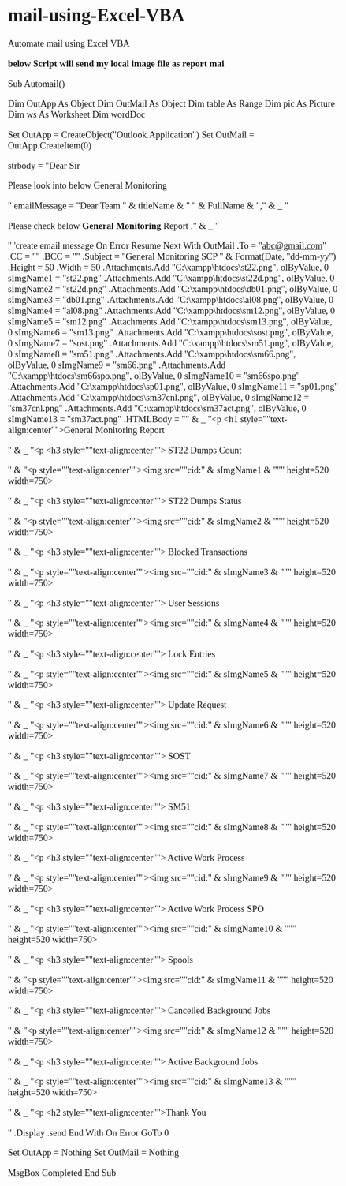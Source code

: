 # mail-using-Excel-VBA
Automate  mail using Excel VBA 

**below Script will send my local image file as report mai**

Sub Automail()

Dim OutApp As Object
Dim OutMail As Object
Dim table As Range
Dim pic As Picture
Dim ws As Worksheet
Dim wordDoc



Set OutApp = CreateObject("Outlook.Application")
Set OutMail = OutApp.CreateItem(0)

strbody = "<BODY style=font-size:14pt;font-family:Consolas>Dear Sir<p>Please look into below General Monitoring<p> </BODY> "
emailMessage = "<BODY style=font-size:11pt;font-family:Calibri>Dear Team " & titleName & " " & FullName & "," & _
                    "<p>Please check below <strong>General Monitoring</strong> Report ." & _
                    "<p>"
'create email message
On Error Resume Next
    With OutMail
        .To = "abc@gmail.com"
        .CC = ""
        .BCC = ""
        .Subject = "General Monitoring SCP " & Format(Date, "dd-mm-yy")
        .Height = 50
        .Width = 50
        .Attachments.Add "C:\xampp\htdocs\st22.png", olByValue, 0
        sImgName1 = "st22.png"
        .Attachments.Add "C:\xampp\htdocs\st22d.png", olByValue, 0
        sImgName2 = "st22d.png"
        .Attachments.Add "C:\xampp\htdocs\db01.png", olByValue, 0
        sImgName3 = "db01.png"
        .Attachments.Add "C:\xampp\htdocs\al08.png", olByValue, 0
        sImgName4 = "al08.png"
        .Attachments.Add "C:\xampp\htdocs\sm12.png", olByValue, 0
        sImgName5 = "sm12.png"
        .Attachments.Add "C:\xampp\htdocs\sm13.png", olByValue, 0
        sImgName6 = "sm13.png"
        .Attachments.Add "C:\xampp\htdocs\sost.png", olByValue, 0
        sImgName7 = "sost.png"
        .Attachments.Add "C:\xampp\htdocs\sm51.png", olByValue, 0
        sImgName8 = "sm51.png"
        .Attachments.Add "C:\xampp\htdocs\sm66.png", olByValue, 0
        sImgName9 = "sm66.png"
        .Attachments.Add "C:\xampp\htdocs\sm66spo.png", olByValue, 0
        sImgName10 = "sm66spo.png"
        .Attachments.Add "C:\xampp\htdocs\sp01.png", olByValue, 0
        sImgName11 = "sp01.png"
        .Attachments.Add "C:\xampp\htdocs\sm37cnl.png", olByValue, 0
        sImgName12 = "sm37cnl.png"
        .Attachments.Add "C:\xampp\htdocs\sm37act.png", olByValue, 0
        sImgName13 = "sm37act.png"
        .HTMLBody = "<html>" & _
                "<p <h1 style=""text-align:center"">General Monitoring Report</h1></p>" & _
                "<p <h3 style=""text-align:center""> ST22 Dumps Count </h3></p>" & "<p style=""text-align:center""><img src=""cid:" & sImgName1 & """ height=520 width=750></p>" & _
                "<p <h3 style=""text-align:center""> ST22 Dumps Status </h3></p>" & "<p style=""text-align:center""><img src=""cid:" & sImgName2 & """ height=520 width=750></p>" & _
                "<p <h3 style=""text-align:center""> Blocked Transactions </h3></p>" & _
                "<p style=""text-align:center""><img src=""cid:" & sImgName3 & """ height=520 width=750></p>" & _
                "<p <h3 style=""text-align:center""> User Sessions  </h3></p>" & _
                "<p style=""text-align:center""><img src=""cid:" & sImgName4 & """ height=520 width=750></p>" & _
                "<p <h3 style=""text-align:center""> Lock Entries </h3></p>" & _
                "<p style=""text-align:center""><img src=""cid:" & sImgName5 & """ height=520 width=750></p>" & _
                "<p <h3 style=""text-align:center""> Update Request </h3></p>" & _
                "<p style=""text-align:center""><img src=""cid:" & sImgName6 & """ height=520 width=750></p>" & _
                "<p <h3 style=""text-align:center""> SOST </h3></p>" & _
                "<p style=""text-align:center""><img src=""cid:" & sImgName7 & """ height=520 width=750></p>" & _
                "<p <h3 style=""text-align:center""> SM51 </h3></p>" & _
                "<p style=""text-align:center""><img src=""cid:" & sImgName8 & """ height=520 width=750></p>" & _
                "<p <h3 style=""text-align:center""> Active Work Process </h3></p>" & _
                "<p style=""text-align:center""><img src=""cid:" & sImgName9 & """ height=520 width=750></p>" & _
                "<p <h3 style=""text-align:center""> Active Work Process SPO </h3></p>" & _
                "<p style=""text-align:center""><img src=""cid:" & sImgName10 & """ height=520 width=750></p>" & _
                "<p <h3 style=""text-align:center""> Spools </h3></p>" & "<p style=""text-align:center""><img src=""cid:" & sImgName11 & """ height=520 width=750></p>" & _
                "<p <h3 style=""text-align:center""> Cancelled Background Jobs </h3></p>" & "<p style=""text-align:center""><img src=""cid:" & sImgName12 & """ height=520 width=750></p>" & _
                "<p <h3 style=""text-align:center""> Active Background Jobs </h3></p>" & _
                "<p style=""text-align:center""><img src=""cid:" & sImgName13 & """ height=520 width=750></p>" & _
                "<p <h2 style=""text-align:center"">Thank You </h2></p>"
        .Display
        .send
    End With
    On Error GoTo 0
    
Set OutApp = Nothing
Set OutMail = Nothing

MsgBox Completed
End Sub
